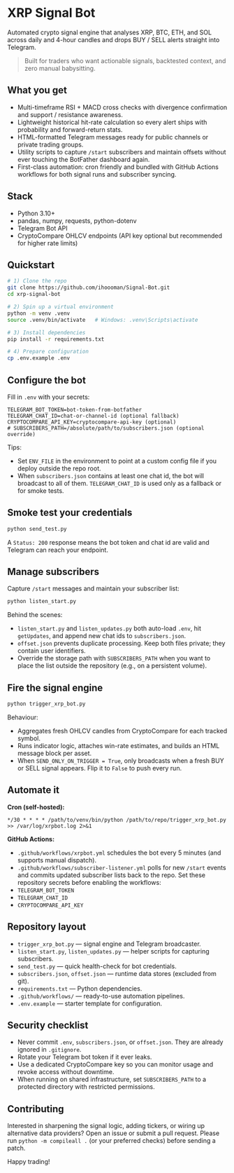 # XRP Signal Bot

Automated crypto signal engine that analyses XRP, BTC, ETH, and SOL across daily and 4-hour candles and drops BUY / SELL alerts straight into Telegram.

> Built for traders who want actionable signals, backtested context, and zero manual babysitting.

## What you get
- Multi-timeframe RSI + MACD cross checks with divergence confirmation and support / resistance awareness.
- Lightweight historical hit-rate calculation so every alert ships with probability and forward-return stats.
- HTML-formatted Telegram messages ready for public channels or private trading groups.
- Utility scripts to capture `/start` subscribers and maintain offsets without ever touching the BotFather dashboard again.
- First-class automation: cron friendly and bundled with GitHub Actions workflows for both signal runs and subscriber syncing.

## Stack
- Python 3.10+
- pandas, numpy, requests, python-dotenv
- Telegram Bot API
- CryptoCompare OHLCV endpoints (API key optional but recommended for higher rate limits)

## Quickstart
```bash
# 1) Clone the repo
git clone https://github.com/ihoooman/Signal-Bot.git
cd xrp-signal-bot

# 2) Spin up a virtual environment
python -m venv .venv
source .venv/bin/activate   # Windows: .venv\Scripts\activate

# 3) Install dependencies
pip install -r requirements.txt

# 4) Prepare configuration
cp .env.example .env
```

## Configure the bot
Fill in `.env` with your secrets:

```
TELEGRAM_BOT_TOKEN=bot-token-from-botfather
TELEGRAM_CHAT_ID=chat-or-channel-id (optional fallback)
CRYPTOCOMPARE_API_KEY=cryptocompare-api-key (optional)
# SUBSCRIBERS_PATH=/absolute/path/to/subscribers.json (optional override)
```

Tips:
- Set `ENV_FILE` in the environment to point at a custom config file if you deploy outside the repo root.
- When `subscribers.json` contains at least one chat id, the bot will broadcast to all of them. `TELEGRAM_CHAT_ID` is used only as a fallback or for smoke tests.

## Smoke test your credentials
```bash
python send_test.py
```
A `Status: 200` response means the bot token and chat id are valid and Telegram can reach your endpoint.

## Manage subscribers
Capture `/start` messages and maintain your subscriber list:
```bash
python listen_start.py
```
Behind the scenes:
- `listen_start.py` and `listen_updates.py` both auto-load `.env`, hit `getUpdates`, and append new chat ids to `subscribers.json`.
- `offset.json` prevents duplicate processing. Keep both files private; they contain user identifiers.
- Override the storage path with `SUBSCRIBERS_PATH` when you want to place the list outside the repository (e.g., on a persistent volume).

## Fire the signal engine
```bash
python trigger_xrp_bot.py
```
Behaviour:
- Aggregates fresh OHLCV candles from CryptoCompare for each tracked symbol.
- Runs indicator logic, attaches win-rate estimates, and builds an HTML message block per asset.
- When `SEND_ONLY_ON_TRIGGER = True`, only broadcasts when a fresh BUY or SELL signal appears. Flip it to `False` to push every run.

## Automate it
**Cron (self-hosted):**
```cron
*/30 * * * * /path/to/venv/bin/python /path/to/repo/trigger_xrp_bot.py >> /var/log/xrpbot.log 2>&1
```

**GitHub Actions:**
- `.github/workflows/xrpbot.yml` schedules the bot every 5 minutes (and supports manual dispatch).
- `.github/workflows/subscriber-listener.yml` polls for new `/start` events and commits updated subscriber lists back to the repo.
Set these repository secrets before enabling the workflows:
- `TELEGRAM_BOT_TOKEN`
- `TELEGRAM_CHAT_ID`
- `CRYPTOCOMPARE_API_KEY`

## Repository layout
- `trigger_xrp_bot.py` — signal engine and Telegram broadcaster.
- `listen_start.py`, `listen_updates.py` — helper scripts for capturing subscribers.
- `send_test.py` — quick health-check for bot credentials.
- `subscribers.json`, `offset.json` — runtime data stores (excluded from git).
- `requirements.txt` — Python dependencies.
- `.github/workflows/` — ready-to-use automation pipelines.
- `.env.example` — starter template for configuration.

## Security checklist
- Never commit `.env`, `subscribers.json`, or `offset.json`. They are already ignored in `.gitignore`.
- Rotate your Telegram bot token if it ever leaks.
- Use a dedicated CryptoCompare key so you can monitor usage and revoke access without downtime.
- When running on shared infrastructure, set `SUBSCRIBERS_PATH` to a protected directory with restricted permissions.

## Contributing
Interested in sharpening the signal logic, adding tickers, or wiring up alternative data providers? Open an issue or submit a pull request. Please run `python -m compileall .` (or your preferred checks) before sending a patch.

Happy trading!
